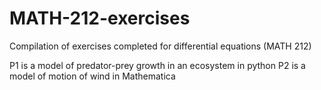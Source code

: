 # MATH-212-exercises
 Compilation of exercises completed for differential equations (MATH 212)

P1 is a model of predator-prey growth in an ecosystem in python
P2 is a model of motion of wind in Mathematica